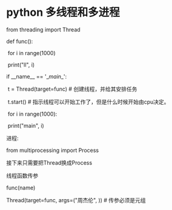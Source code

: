 # python 多线程和多进程

from threading import Thread



def func():

​	for i in range(1000)

​		print("ll", i)



if \_\_name\_\_ == '\__main__':

​	t = Thread(target=func)  # 创建线程，并给其安排任务

​	t.start()  # 指示线程可以开始工作了，但是什么时候开始由cpu决定。

​	for i in range(1000):

​		print("main", i)



进程:



from multiprocessing import Process



接下来只需要把Thread换成Process



线程函数传参

func(name)



Thread(target=func, args=("周杰伦", )) # 传参必须是元组